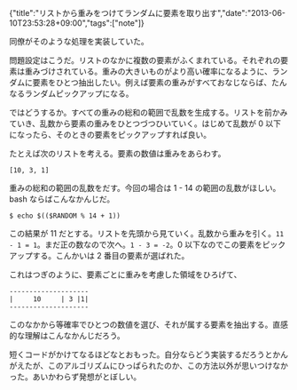 {"title":"リストから重みをつけてランダムに要素を取り出す","date":"2013-06-10T23:53:28+09:00","tags":["note"]}

同僚がそのような処理を実装していた。

問題設定はこうだ。リストのなかに複数の要素がふくまれている。それぞれの要素は重みづけされている。重みの大きいものがより高い確率になるように、ランダムに要素をひとつ抽出したい。例えば要素の重みがすべておなじならば、たんなるランダムピックアップになる。

ではどうするか。すべての重みの総和の範囲で乱数を生成する。リストを前かみていき、乱数から要素の重みをひとつづつひいていく。はじめて乱数が 0 以下になったら、そのときの要素をピックアップすれば良い。

たとえば次のリストを考える。要素の数値は重みをあらわす。

    [10, 3, 1]

重みの総和の範囲の乱数をだす。今回の場合は 1 - 14 の範囲の乱数がほしい。bash ならばこんなかんじだ。

    $ echo $(($RANDOM % 14 + 1))

この結果が 11 だとする。リストを先頭から見ていく。乱数から重みを引く。`11 - 1 = 1`。まだ正の数なので次へ。`1 - 3 = -2`。0 以下なのでこの要素をピックアップする。こんかいは 2 番目の要素が選ばれた。

これはつぎのように、要素ごとに重みを考慮した領域をひろげて、

    --------------------
    |     10     | 3 |1|
    --------------------

このなかから等確率でひとつの数値を選び、それが属する要素を抽出する。直感的な理解はこんなかんじだろう。

短くコードがかけてなるほどなとおもった。自分ならどう実装するだろうとかんがえたが、このアルゴリズムにひっぱられたのか、この方法以外が思いつけなかった。あいかわらず発想がとぼしい。
